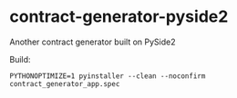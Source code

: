 # contract-generator-pyside2
Another contract generator built on PySide2

Build:

`PYTHONOPTIMIZE=1 pyinstaller --clean --noconfirm contract_generator_app.spec`
